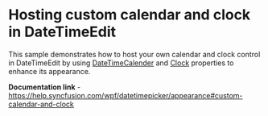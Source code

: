 # Hosting custom calendar and clock in DateTimeEdit

This sample demonstrates how to host your own calendar and clock control in DateTimeEdit by using [DateTimeCalender](https://help.syncfusion.com/cr/wpf/Syncfusion.Shared.Wpf~Syncfusion.Windows.Shared.DateTimeEdit~DateTimeCalender.html) and [Clock](https://help.syncfusion.com/cr/wpf/Syncfusion.Shared.Wpf~Syncfusion.Windows.Shared.DateTimeEdit~Clock.html) properties to enhance its appearance.

**Documentation link** - https://help.syncfusion.com/wpf/datetimepicker/appearance#custom-calendar-and-clock

